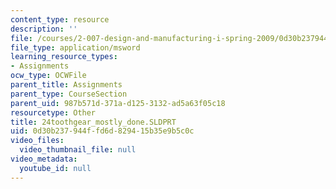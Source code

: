 ```yaml
---
content_type: resource
description: ''
file: /courses/2-007-design-and-manufacturing-i-spring-2009/0d30b237944ffd6d829415b35e9b5c0c_24toothgear_mostly_done.SLDPRT
file_type: application/msword
learning_resource_types:
- Assignments
ocw_type: OCWFile
parent_title: Assignments
parent_type: CourseSection
parent_uid: 987b571d-371a-d125-3132-ad5a63f05c18
resourcetype: Other
title: 24toothgear_mostly_done.SLDPRT
uid: 0d30b237-944f-fd6d-8294-15b35e9b5c0c
video_files:
  video_thumbnail_file: null
video_metadata:
  youtube_id: null
---
```

